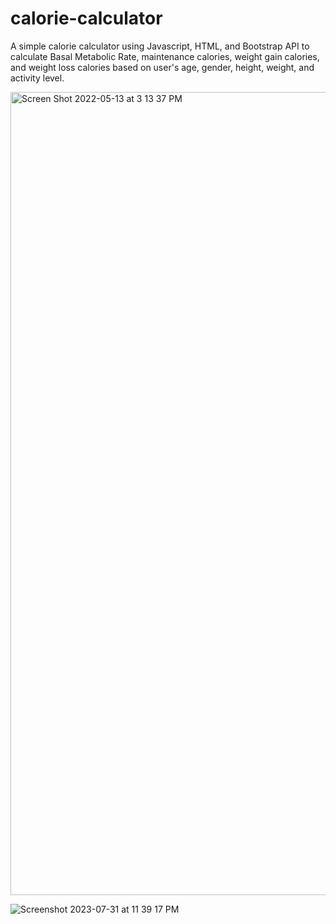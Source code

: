 # calorie-calculator
A simple calorie calculator using Javascript, HTML, and Bootstrap API to calculate Basal Metabolic Rate, maintenance calories, weight gain calories, and weight loss calories based on user's age, gender, height, weight, and activity level.

<img width="1285" alt="Screen Shot 2022-05-13 at 3 13 37 PM" src="https://user-images.githubusercontent.com/80065258/168374447-acac58b1-8f84-4bcb-90ef-a74fdaf5ee40.png">


![Screenshot 2023-07-31 at 11 39 17 PM](https://github.com/isaac-levine/calorie-calculator/assets/80065258/e6e1c168-92b8-4617-a149-8c6df9139259)
